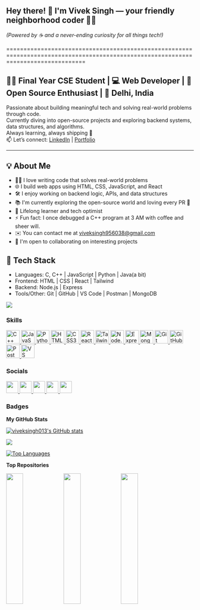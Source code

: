 ## Hey there! 👋 I'm **Vivek Singh** — your friendly neighborhood coder 🚀✨  
*(Powered by ☕ and a never-ending curiosity for all things tech!)*  

===================================================================================================================================

## 👨‍💻 Final Year CSE Student | 💻 Web Developer | 🚀 Open Source Enthusiast | 📍 Delhi, India

<p>
Passionate about building meaningful tech and solving real-world problems through code. <br>
Currently diving into open-source projects and exploring backend systems, data structures, and algorithms. <br>
Always learning, always shipping 🚢 <br>
📫 Let’s connect: 
<a href="https://www.linkedin.com/in/viveksingh013/">LinkedIn</a> | 
<a href="https://vivekportfolio113.netlify.app/">Portfolio</a>
</p>

----------

## 💡 About Me
- 👨‍💻 I love writing code that solves real-world problems
- 🌐 I build web apps using HTML, CSS, JavaScript, and React
- 🛠️ I enjoy working on backend logic, APIs, and data structures
- 📚 I'm currently exploring the open-source world and loving every PR 🫶
- 🧠 Lifelong learner and tech optimist
- ⚡ Fun fact: I once debugged a C++ program at 3 AM with coffee and sheer will.
- ✉️ You can contact me at [viveksingh956038@gmail.com](mailto:viveksingh956038@gmail.com)
- 🤝 I'm open to collaborating on interesting projects

  
## 🔧 Tech Stack
- Languages:     C, C++ | JavaScript | Python | Java(a bit)
- Frontend:      HTML | CSS | React | Tailwind
- Backend:       Node.js | Express
- Tools/Other:   Git | GitHub | VS Code | Postman | MongoDB

<a href="https://www.github.com/viveksingh013" target="_blank" rel="noreferrer"><img
src="https://img.shields.io/github/followers/viveksingh013?logo=github&style=for-the-badge&color=0891b2&labelColor=1c1917" /></a>

### Skills

<p align="left">
  <!-- Programming Languages -->
  <a href="https://www.w3schools.com/cpp/" target="_blank" rel="noreferrer">
    <img src="https://raw.githubusercontent.com/danielcranney/readme-generator/main/public/icons/skills/cplusplus-colored.svg" width="36" height="36" alt="C++" />
  </a>
  <a href="https://developer.mozilla.org/en-US/docs/Web/JavaScript" target="_blank" rel="noreferrer">
    <img src="https://raw.githubusercontent.com/danielcranney/readme-generator/main/public/icons/skills/javascript-colored.svg" width="36" height="36" alt="JavaScript" />
  </a>
  <a href="https://www.python.org/" target="_blank" rel="noreferrer">
    <img src="https://raw.githubusercontent.com/danielcranney/readme-generator/main/public/icons/skills/python-colored.svg" width="36" height="36" alt="Python" />
  </a>

  <!-- Frontend -->
  <a href="https://developer.mozilla.org/en-US/docs/Web/HTML" target="_blank" rel="noreferrer">
    <img src="https://raw.githubusercontent.com/danielcranney/readme-generator/main/public/icons/skills/html5-colored.svg" width="36" height="36" alt="HTML5" />
  </a>
  <a href="https://developer.mozilla.org/en-US/docs/Web/CSS" target="_blank" rel="noreferrer">
    <img src="https://raw.githubusercontent.com/danielcranney/readme-generator/main/public/icons/skills/css3-colored.svg" width="36" height="36" alt="CSS3" />
  </a>
  <a href="https://reactjs.org/" target="_blank" rel="noreferrer">
    <img src="https://raw.githubusercontent.com/danielcranney/readme-generator/main/public/icons/skills/react-colored.svg" width="36" height="36" alt="React" />
  </a>
  <a href="https://tailwindcss.com/" target="_blank" rel="noreferrer">
    <img src="https://raw.githubusercontent.com/danielcranney/readme-generator/main/public/icons/skills/tailwindcss-colored.svg" width="36" height="36" alt="TailwindCSS" />
  </a>

  <!-- Backend -->
  <a href="https://nodejs.org/" target="_blank" rel="noreferrer">
    <img src="https://raw.githubusercontent.com/danielcranney/readme-generator/main/public/icons/skills/nodejs-colored.svg" width="36" height="36" alt="Node.js" />
  </a>
  <a href="https://expressjs.com/" target="_blank" rel="noreferrer">
    <img src="https://raw.githubusercontent.com/danielcranney/readme-generator/main/public/icons/skills/express-colored.svg" width="36" height="36" alt="Express" />
  </a>

  <!-- Database -->
  <a href="https://www.mongodb.com/" target="_blank" rel="noreferrer">
    <img src="https://raw.githubusercontent.com/danielcranney/readme-generator/main/public/icons/skills/mongodb-colored.svg" width="36" height="36" alt="MongoDB" />
  </a>

  <!-- Tools -->
  <a href="https://git-scm.com/" target="_blank" rel="noreferrer">
    <img src="https://raw.githubusercontent.com/danielcranney/readme-generator/main/public/icons/skills/git-colored.svg" width="36" height="36" alt="Git" />
  </a>
  <a href="https://github.com/" target="_blank" rel="noreferrer">
    <img src="https://cdn.jsdelivr.net/npm/simple-icons@v9/icons/github.svg" width="36" height="36" alt="GitHub" />
  </a>
  <a href="https://www.postman.com/" target="_blank" rel="noreferrer">
    <img src="https://cdn.jsdelivr.net/npm/simple-icons@v9/icons/postman.svg" width="36" height="36" alt="Postman" />
  </a>
  <a href="https://code.visualstudio.com/" target="_blank" rel="noreferrer">
    <img src="https://raw.githubusercontent.com/danielcranney/readme-generator/main/public/icons/skills/visualstudiocode-colored.svg" width="36" height="36" alt="VS Code" />
  </a>
</p>



### Socials

<p align="left">
  <a href="https://www.github.com/viveksingh013" target="_blank" rel="noreferrer">
    <img src="https://raw.githubusercontent.com/danielcranney/readme-generator/main/public/icons/socials/github.svg" width="32" height="32" />
  </a>
  <a href="http://www.instagram.com/_viveksingh013" target="_blank" rel="noreferrer">
    <img src="https://raw.githubusercontent.com/danielcranney/readme-generator/main/public/icons/socials/instagram.svg" width="32" height="32" />
  </a>
  <a href="https://www.linkedin.com/in/viveksingh013" target="_blank" rel="noreferrer">
    <img src="https://raw.githubusercontent.com/danielcranney/readme-generator/main/public/icons/socials/linkedin.svg" width="32" height="32" />
  </a>
  <a href="https://x.com/_viveksingh013" target="_blank" rel="noreferrer">
    <img src="https://raw.githubusercontent.com/danielcranney/readme-generator/main/public/icons/socials/twitter.svg" width="32" height="32" />
  </a>
  <a href="https://discord.com/users/viveksingh013" target="_blank" rel="noreferrer">
    <img src="https://raw.githubusercontent.com/danielcranney/readme-generator/main/public/icons/socials/discord.svg" width="32" height="32" />
  </a>
</p>


### Badges

<b>My GitHub Stats</b>

<a href="http://www.github.com/viveksingh013"><img src="https://github-readme-stats.vercel.app/api?username=viveksingh013&show_icons=true&hide=&count_private=true&title_color=0891b2&text_color=ffffff&icon_color=0891b2&bg_color=1c1917&hide_border=true&show_icons=true" alt="viveksingh013's GitHub stats" /></a>

<a href="http://www.github.com/viveksingh013"><img src="https://github-readme-streak-stats.herokuapp.com/?user=viveksingh013&stroke=ffffff&background=1c1917&ring=0891b2&fire=0891b2&currStreakNum=ffffff&currStreakLabel=0891b2&sideNums=ffffff&sideLabels=ffffff&dates=ffffff&hide_border=true" /></a>

<a href="https://github.com/viveksingh013" align="left"><img src="https://github-readme-stats.vercel.app/api/top-langs/?username=viveksingh013&langs_count=10&title_color=0891b2&text_color=ffffff&icon_color=0891b2&bg_color=1c1917&hide_border=true&locale=en&custom_title=Top%20%Languages" alt="Top Languages" /></a>

<b>Top Repositories</b>

<div width="100%" align="center">
  <a href="https://github.com/viveksingh013/wanderlust" align="left">
    <img align="left" width="30%" src="https://github-readme-stats.vercel.app/api/pin/?username=viveksingh013&repo=wanderlust&title_color=0891b2&text_color=ffffff&icon_color=0891b2&bg_color=1c1917&hide_border=true&locale=en" />
  </a>
  <a href="https://github.com/viveksingh013/lottery-game" align="left">
    <img align="left" width="30%" src="https://github-readme-stats.vercel.app/api/pin/?username=viveksingh013&repo=lottery-game&title_color=0891b2&text_color=ffffff&icon_color=0891b2&bg_color=1c1917&hide_border=true&locale=en" />
  </a>
  <a href="https://github.com/viveksingh013/portfolio" align="left">
    <img align="left" width="30%" src="https://github-readme-stats.vercel.app/api/pin/?username=viveksingh013&repo=portfolio&title_color=0891b2&text_color=ffffff&icon_color=0891b2&bg_color=1c1917&hide_border=true&locale=en" />
  </a>
</div>
<br /><br /><br /><br /><br /><br /><br />
